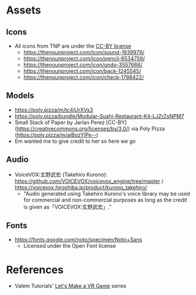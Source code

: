 # Assets

## Icons
- All icons from TNP are under the [CC-BY license](https://help.thenounproject.com/hc/en-us/articles/200509798-What-licenses-do-you-offer)
    - https://thenounproject.com/icon/sound-1939979/
    - https://thenounproject.com/icon/pencil-6534759/
    - https://thenounproject.com/icon/undo-3557666/
    - https://thenounproject.com/icon/back-1245545/
    - https://thenounproject.com/icon/check-1788422/

## Models
- https://poly.pizza/m/tc4jUrXVs3
- https://poly.pizza/bundle/Modular-Sushi-Restaurant-Kit-LJZrZsNPM7
- Small Stack of Paper by Jarlan Perez [CC-BY] (https://creativecommons.org/licenses/by/3.0/) via Poly Pizza (https://poly.pizza/m/aiBozYlPe--)
- Em wanted me to give credit to her so here we go

## Audio
- VoiceVOX:玄野武宏 (Takehiro Kurono): https://github.com/VOICEVOX/voicevox_engine/tree/master / https://voicevox.hiroshiba.jp/product/kurono_takehiro/
    - "Audio generated using Takehiro Kurono's voice library may be used for commercial and non-commercial purposes as long as the credit is given as「VOICEVOX:玄野武宏」."

## Fonts 
- https://fonts.google.com/noto/specimen/Noto+Sans
    - Licensed under the Open Font license

# References
- Valem Tutorials' [Let's Make a VR Game](https://www.youtube.com/playlist?list=PLpEoiloH-4eM-fykn_3_QcJ-A_MIJF5B9) series
